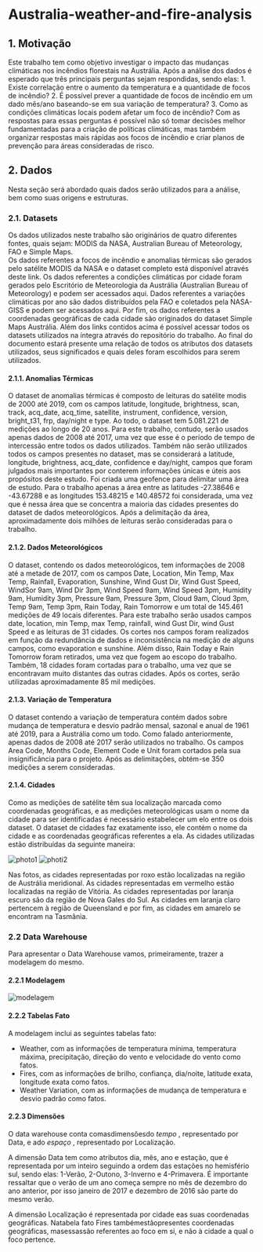 # Australia-weather-and-fire-analysis

## 1. Motivação

Este trabalho tem como objetivo investigar o impacto das mudanças climáticas nos incêndios florestais na Austrália. Após a análise dos dados é esperado que três principais perguntas sejam respondidas, sendo elas: 1. Existe correlação entre o aumento da temperatura e a quantidade de focos de incêndio? 2. É possível prever a quantidade de focos de incêndio em um dado mês/ano baseando-se em sua variação de temperatura? 3. Como as condições climáticas locais podem afetar um foco de incêndio?
Com as respostas para essas perguntas é possível não só tomar decisões melhor fundamentadas para a criação de políticas climáticas, mas também organizar respostas mais rápidas aos focos de incêndio e criar planos de prevenção para áreas consideradas de risco.

## 2. Dados

Nesta seção será abordado quais dados serão utilizados para a análise, bem como suas origens e estruturas.

### 2.1. Datasets

Os dados utilizados neste trabalho são originários de quatro diferentes fontes, quais sejam: MODIS da NASA, Australian Bureau of Meteorology, FAO e Simple Maps.
</br>
Os dados referentes a focos de incêndio e anomalias térmicas são gerados pelo satélite MODIS da NASA e o dataset completo está disponível através deste link.
Os dados referentes a condições climáticas por cidade foram gerados pelo Escritório de Meteorologia da Austrália (Australian Bureau of Meteorology) e podem ser acessados aqui.
Dados referentes a variações climáticas por ano são dados distribuídos pela FAO e coletados pela NASA-GISS e podem ser acessados aqui.
Por fim, os dados referentes a coordenadas geográficas de cada cidade são originados do dataset Simple Maps Austrália. 
Além dos links contidos acima é possível acessar todos os datasets utilizados na íntegra através do repositório do trabalho.
Ao final do documento estará presente uma relação de todos os atributos dos datasets utilizados, seus significados e quais deles foram escolhidos para serem utilizados.


#### 2.1.1. Anomalias Térmicas

O dataset de anomalias térmicas é composto de leituras do satélite modis de 2000 até 2019, com os campos latitude, longitude, brightness, scan, track, acq_date, acq_time, satellite, instrument, confidence, version, bright_t31, frp, day/night e type. Ao todo, o dataset tem 5.081.221 de medições ao longo de 20 anos.
Para este trabalho, contudo, serão usados apenas dados de 2008 até 2017, uma vez que esse é o período de tempo de intercessão entre todos os dados utilizados. Também não serão utilizados todos os campos presentes no dataset, mas se considerará a latitude, longitude, brightness, acq_date, confidence e day/night, campos que foram julgados mais importantes por conterem informações únicas e úteis aos propósitos deste estudo.
Foi criada uma geofence para delimitar uma área de estudo. Para o trabalho apenas a área entre as latitudes -27.38646 e -43.67288 e as longitudes 153.48215 e 140.48572 foi considerada, uma vez que é nessa área que se concentra a maioria das cidades presentes do dataset de dados meteorológicos. Após a delimitação da área, aproximadamente dois milhões de leituras serão consideradas para o trabalho.


#### 2.1.2. Dados Meteorológicos

O dataset, contendo os dados meteorológicos, tem informações de 2008 até a metade de 2017, com os campos Date, Location, Min Temp, Max Temp, Rainfall, Evaporation, Sunshine, Wind Gust Dir, Wind Gust Speed, WindSor 9am, Wind Dir 3pm, Wind Speed 9am, Wind Speed 3pm, Humidity 9am, Humidity 3pm, Pressure 9am, Pressure 3pm, Cloud 9am, Cloud 3pm, Temp 9am, Temp 3pm, Rain Today, Rain Tomorrow e um total de 145.461 medições de 49 locais diferentes. Para este trabalho serão usados campos date, location, min Temp, max Temp, rainfall, wind Gust Dir, wind Gust Speed e as leituras de 31 cidades. 
Os cortes nos campos foram realizados em função da redundância de dados e inconsistência na medição de alguns campos, como evaporation e sunshine. Além disso, Rain Today e Rain Tomorrow foram retirados, uma vez que fogem ao escopo do trabalho.
Também, 18 cidades foram cortadas para o trabalho, uma vez que se encontravam muito distantes das outras cidades. Após os cortes, serão utilizadas aproximadamente 85 mil medições.


#### 2.1.3. Variação de Temperatura

O dataset contendo a variação de temperatura contém dados sobre mudança de temperatura e desvio padrão mensal, sazonal e anual de 1961 até 2019, para a Austrália como um todo. Como falado anteriormente, apenas dados de 2008 até 2017 serão utilizados no trabalho. Os campos Area Code, Months Code, Element Code e Unit foram cortados pela sua insignificância para o projeto. Após as delimitações, obtém-se 350 medições a serem consideradas.


#### 2.1.4. Cidades

Como as medições de satélite têm sua localização marcada como coordenadas geográficas, e as medições meteorológicas usam o nome da cidade para ser identificadas é necessário estabelecer um elo entre os dois dataset. O dataset de cidades faz exatamente isso, ele contém o nome da cidade e as coordenadas geográficas referentes a ela. As cidades utilizadas estão distribuídas da seguinte maneira:

![photo1](https://github.com/GabrielBG0/Australia-Weather-and-Fire-Analysis/blob/main/visual%20resourses/cities%20map.jpeg?raw=true)
![photi2](https://github.com/GabrielBG0/Australia-Weather-and-Fire-Analysis/blob/main/visual%20resourses/cities%20map%202.jpeg?raw=true)

Nas fotos, as cidades representadas por roxo estão localizadas na região de Austrália meridional. As cidades representadas em vermelho estão localizadas na região de Vitória.
As cidades representadas por laranja escuro são da região de Nova Gales do Sul. As cidades em laranja claro pertencem à região de Queensland e por fim, as cidades em amarelo se encontram na Tasmânia.

### 2.2 Data Warehouse

Para apresentar o Data Warehouse vamos, primeiramente, trazer a modelagem do mesmo.

#### 2.2.1 Modelagem

![modelagem](https://github.com/GabrielBG0/Australia-Weather-and-Fire-Analysis/blob/main/visual%20resourses/DW%20Model.png?raw=true)

#### 2.2.2 Tabelas Fato

A modelagem inclui as seguintes tabelas fato:
- Weather, com as informações de temperatura mínima, temperatura máxima, precipitação, direção do vento e velocidade do vento como fatos. 
- Fires, com as informações de brilho, confiança, dia/noite, latitude exata, longitude exata como fatos.
- Weather Variation, com as informações de mudança de temperatura e desvio padrão como fatos.


#### 2.2.3 Dimensões

O data warehouse conta comasdimensõesdo _tempo_ , representado por Data, e ado
_espaço_ , representado por Localização.

A dimensão Data tem como atributos dia, mês, ano e estação, que é representada por um 
inteiro seguindo a ordem das estações no hemisfério sul, sendo elas: 1-Verão, 2-Outono, 
3-Inverno e 4-Primavera. É importante ressaltar que o verão de um ano começa sempre no
mês de dezembro do ano anterior, por isso janeiro de 2017 e dezembro de 2016 são parte
do mesmo verão.

A dimensão Localização é representada por cidade eas suas coordenadas geográficas.
Natabela fato Fires tambémestãopresentes coordenadas geográficas, masessassão
referentes ao foco em si, e não à cidade a qual o foco pertence.
